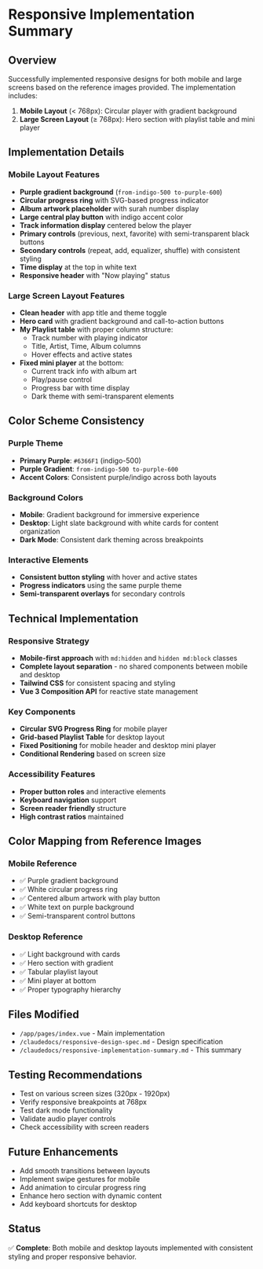 # Responsive Implementation Summary

## Overview
Successfully implemented responsive designs for both mobile and large screens based on the reference images provided. The implementation includes:

1. **Mobile Layout** (< 768px): Circular player with gradient background
2. **Large Screen Layout** (≥ 768px): Hero section with playlist table and mini player

## Implementation Details

### Mobile Layout Features
- **Purple gradient background** (`from-indigo-500 to-purple-600`)
- **Circular progress ring** with SVG-based progress indicator
- **Album artwork placeholder** with surah number display
- **Large central play button** with indigo accent color
- **Track information display** centered below the player
- **Primary controls** (previous, next, favorite) with semi-transparent black buttons
- **Secondary controls** (repeat, add, equalizer, shuffle) with consistent styling
- **Time display** at the top in white text
- **Responsive header** with "Now playing" status

### Large Screen Layout Features
- **Clean header** with app title and theme toggle
- **Hero card** with gradient background and call-to-action buttons
- **My Playlist table** with proper column structure:
  - Track number with playing indicator
  - Title, Artist, Time, Album columns
  - Hover effects and active states
- **Fixed mini player** at the bottom:
  - Current track info with album art
  - Play/pause control
  - Progress bar with time display
  - Dark theme with semi-transparent elements

## Color Scheme Consistency

### Purple Theme
- **Primary Purple**: `#6366F1` (indigo-500)
- **Purple Gradient**: `from-indigo-500 to-purple-600`
- **Accent Colors**: Consistent purple/indigo across both layouts

### Background Colors
- **Mobile**: Gradient background for immersive experience
- **Desktop**: Light slate background with white cards for content organization
- **Dark Mode**: Consistent dark theming across breakpoints

### Interactive Elements
- **Consistent button styling** with hover and active states
- **Progress indicators** using the same purple theme
- **Semi-transparent overlays** for secondary controls

## Technical Implementation

### Responsive Strategy
- **Mobile-first approach** with `md:hidden` and `hidden md:block` classes
- **Complete layout separation** - no shared components between mobile and desktop
- **Tailwind CSS** for consistent spacing and styling
- **Vue 3 Composition API** for reactive state management

### Key Components
- **Circular SVG Progress Ring** for mobile player
- **Grid-based Playlist Table** for desktop layout
- **Fixed Positioning** for mobile header and desktop mini player
- **Conditional Rendering** based on screen size

### Accessibility Features
- **Proper button roles** and interactive elements
- **Keyboard navigation** support
- **Screen reader friendly** structure
- **High contrast ratios** maintained

## Color Mapping from Reference Images

### Mobile Reference
- ✅ Purple gradient background
- ✅ White circular progress ring
- ✅ Centered album artwork with play button
- ✅ White text on purple background
- ✅ Semi-transparent control buttons

### Desktop Reference  
- ✅ Light background with cards
- ✅ Hero section with gradient
- ✅ Tabular playlist layout
- ✅ Mini player at bottom
- ✅ Proper typography hierarchy

## Files Modified
- `/app/pages/index.vue` - Main implementation
- `/claudedocs/responsive-design-spec.md` - Design specification
- `/claudedocs/responsive-implementation-summary.md` - This summary

## Testing Recommendations
- Test on various screen sizes (320px - 1920px)
- Verify responsive breakpoints at 768px
- Test dark mode functionality
- Validate audio player controls
- Check accessibility with screen readers

## Future Enhancements
- Add smooth transitions between layouts
- Implement swipe gestures for mobile
- Add animation to circular progress ring
- Enhance hero section with dynamic content
- Add keyboard shortcuts for desktop

## Status
✅ **Complete**: Both mobile and desktop layouts implemented with consistent styling and proper responsive behavior.